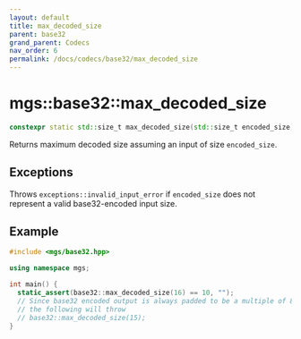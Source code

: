 ```yaml
---
layout: default
title: max_decoded_size
parent: base32
grand_parent: Codecs
nav_order: 6
permalink: /docs/codecs/base32/max_decoded_size
---
```


# mgs::base32::max_decoded_size

```cpp
constexpr static std::size_t max_decoded_size(std::size_t encoded_size);
```

Returns maximum decoded size assuming an input of size `encoded_size`.

## Exceptions

Throws `exceptions::invalid_input_error` if `encoded_size` does not represent a valid base32-encoded input size.

## Example

```cpp
#include <mgs/base32.hpp>

using namespace mgs;

int main() {
  static_assert(base32::max_decoded_size(16) == 10, "");
  // Since base32 encoded output is always padded to be a multiple of 8
  // the following will throw
  // base32::max_decoded_size(15);
}
```
